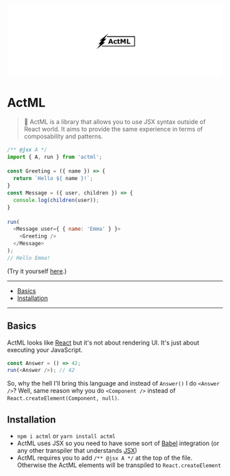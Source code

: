 ![ActML](assets/logo.jpg)

# ActML

> :dizzy: ActML is a library that allows you to use JSX syntax outside of React world. It aims to provide the same experience in terms of composability and patterns.

```js
/** @jsx A */
import { A, run } from 'actml';

const Greeting = ({ name }) => {
  return `Hello ${ name }!`;
}
const Message = ({ user, children }) => {
  console.log(children(user));
}

run(
  <Message user={ { name: 'Emma' } }>
    <Greeting />
  </Message>
);
// Hello Emma!
```

(Try it yourself [here](https://poet.codes/e/XD26EjK9ECK).)

---

* [Basics](#basics)
* [Installation](#installation)

---

## Basics

ActML looks like [React](https://reactjs.org/) but it's not about rendering UI. It's just about executing your JavaScript.

```js
const Answer = () => 42;
run(<Answer />); // 42
```

So, why the hell I'll bring this language and instead of `Answer()` I do `<Answer />`? Well, same reason why you do `<Component />` instead of `React.createElement(Component, null)`.

## Installation

* `npm i actml` or `yarn install actml`
* ActML uses JSX so you need to have some sort of [Babel](https://babeljs.io) integration (or any other transpiler that understands [JSX](https://facebook.github.io/jsx/))
* ActML requires you to add `/** @jsx A */` at the top of the file. Otherwise the ActML elements will be transpiled to `React.createElement`

## 


